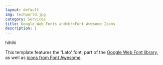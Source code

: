 ```yaml
---
layout: default
img: techworld.jpg
category: Services
title: Google Web Fonts and<br>Font Awesome Icons
description: |
---
```

hihihi

This template features the 'Lato' font, part of the [Google Web Font library](http://www.google.com/fonts), as well as [icons from Font Awesome](http://fontawesome.io).
